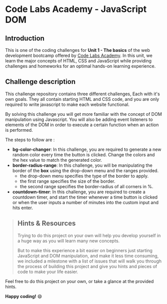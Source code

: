# Code Labs Academy - JavaScript DOM

## Introduction

This is one of the coding challenges for **Unit 1 - The basics** of the web development bootcamp offered by [Code Labs Academy](https://codelabsacademy.com/). In this unit, we learn the major concepts of HTML, CSS and JavaScript while providing challenges and homeworks for an optimal hands-on learning experience.

## Challenge description

This challenge repository contains three different challenges, Each with it's own goals. They all contain starting HTML and CSS code, and you are only required to write javascript to make each website functional. 

By solving this challenge you will get more familiar with the concept of DOM manipulation using Javascript. You will also be adding event listeners to elements of the DOM in order to execute a certain function when an action is performed.

The steps to follow are :
- **bg-color-changer**: In this challenge, you are required to generate a new random color every time the button is clicked. Change the colors and the hex value to match the generated color.
- **border-radius-range**: In this challenge, you will be manipulating the border of the **box** using the drop-down menu and the ranges provided.
    * the drop-down menu specifies the type of the border to apply.
    * the first range specifies the size of the border.
    * the second range specifies the border-radius of all corners in %.
- **countdown-timer**: In this challenge, you are required to create a countdown timer, and start the timer whenever a time button is clicked or when the user inputs a number of minutes into the custom input and hits enter.

> ## Hints & Resources
> Trying to do this project on your own will help you develop yourself in a huge way as you will learn many new concepts.
>
> But to make this experience a bit easier on beginners just starting JavaScript and DOM manipulation, and make it less time consuming, we included a milestone with a list of issues that will walk you through the process of building this project and give you hints and pieces of code to make your life easier.

Feel free to do this project on your own, or take a glance at the provided hints.

**Happy coding!** 😄